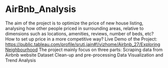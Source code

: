 # AirBnb_Analysis
The aim of the project is to optimize the price of new house listing, analysing how other people priced in surrounding areas, relative to dimensions such as locations, amenities, reviews, number of beds, etc? How to set up price in a more competitive way?  Live Demo of the Project: https://public.tableau.com/profile/sruti.jain#!/vizhome/Airbnb_27/ExploringNeighbourhood  The project mainly focus on three parts:  Scraping data from Airbnb website Dataset Clean-up and pre-processing Data Visualization and Trend Analysis
